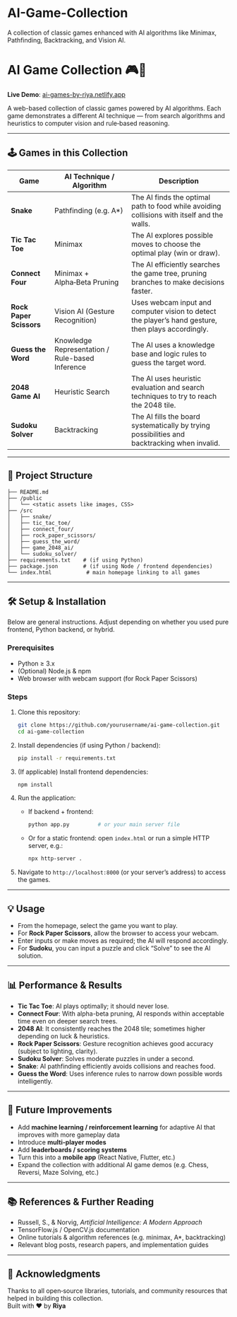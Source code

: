 # AI-Game-Collection
A collection of classic games enhanced with AI algorithms like Minimax, Pathfinding, Backtracking, and Vision AI.

# AI Game Collection 🎮🤖

**Live Demo**: [ai-games-by-riya.netlify.app](https:https://ai-game-collection-byriya.netlify.app/)  

A web-based collection of classic games powered by AI algorithms. Each game demonstrates a different AI technique — from search algorithms and heuristics to computer vision and rule‑based reasoning.

---

## 🕹️ Games in this Collection

| Game | AI Technique / Algorithm | Description |
|------|---------------------------|-------------|
| **Snake** | Pathfinding (e.g. A*) | The AI finds the optimal path to food while avoiding collisions with itself and the walls. |
| **Tic Tac Toe** | Minimax | The AI explores possible moves to choose the optimal play (win or draw). |
| **Connect Four** | Minimax + Alpha‑Beta Pruning | The AI efficiently searches the game tree, pruning branches to make decisions faster. |
| **Rock Paper Scissors** | Vision AI (Gesture Recognition) | Uses webcam input and computer vision to detect the player’s hand gesture, then plays accordingly. |
| **Guess the Word** | Knowledge Representation / Rule-based Inference | The AI uses a knowledge base and logic rules to guess the target word. |
| **2048 Game AI** | Heuristic Search | The AI uses heuristic evaluation and search techniques to try to reach the 2048 tile. |
| **Sudoku Solver** | Backtracking | The AI fills the board systematically by trying possibilities and backtracking when invalid. |

---

## 📂 Project Structure

```
├── README.md  
├── /public  
│   └── <static assets like images, CSS>  
├── /src  
│   ├── snake/  
│   ├── tic_tac_toe/  
│   ├── connect_four/  
│   ├── rock_paper_scissors/  
│   ├── guess_the_word/  
│   ├── game_2048_ai/  
│   └── sudoku_solver/  
├── requirements.txt    # (if using Python)  
├── package.json        # (if using Node / frontend dependencies)  
└── index.html           # main homepage linking to all games  
```

---

## 🛠 Setup & Installation

Below are general instructions. Adjust depending on whether you used pure frontend, Python backend, or hybrid.

### Prerequisites

- Python ≥ 3.x  
- (Optional) Node.js & npm  
- Web browser with webcam support (for Rock Paper Scissors)  

### Steps

1. Clone this repository:  
   ```bash
   git clone https://github.com/yourusername/ai-game-collection.git
   cd ai-game-collection
   ```

2. Install dependencies (if using Python / backend):  
   ```bash
   pip install -r requirements.txt
   ```

3. (If applicable) Install frontend dependencies:  
   ```bash
   npm install
   ```

4. Run the application:  
   - If backend + frontend:  
     ```bash
     python app.py         # or your main server file
     ```
   - Or for a static frontend: open `index.html` or run a simple HTTP server, e.g.:  
     ```bash
     npx http-server .  
     ```

5. Navigate to `http://localhost:8000` (or your server’s address) to access the games.

---

## 💡 Usage

- From the homepage, select the game you want to play.  
- For **Rock Paper Scissors**, allow the browser to access your webcam.  
- Enter inputs or make moves as required; the AI will respond accordingly.  
- For **Sudoku**, you can input a puzzle and click “Solve” to see the AI solution.

---

## 📊 Performance & Results

- **Tic Tac Toe**: AI plays optimally; it should never lose.  
- **Connect Four**: With alpha-beta pruning, AI responds within acceptable time even on deeper search trees.  
- **2048 AI**: It consistently reaches the 2048 tile; sometimes higher depending on luck & heuristics.  
- **Rock Paper Scissors**: Gesture recognition achieves good accuracy (subject to lighting, clarity).  
- **Sudoku Solver**: Solves moderate puzzles in under a second.  
- **Snake**: AI pathfinding efficiently avoids collisions and reaches food.  
- **Guess the Word**: Uses inference rules to narrow down possible words intelligently.

---

## 🚀 Future Improvements

- Add **machine learning / reinforcement learning** for adaptive AI that improves with more gameplay data  
- Introduce **multi‑player modes**  
- Add **leaderboards / scoring systems**  
- Turn this into a **mobile app** (React Native, Flutter, etc.)  
- Expand the collection with additional AI game demos (e.g. Chess, Reversi, Maze Solving, etc.)  

---

## 📚 References & Further Reading

- Russell, S., & Norvig, *Artificial Intelligence: A Modern Approach*  
- TensorFlow.js / OpenCV.js documentation  
- Online tutorials & algorithm references (e.g. minimax, A*, backtracking)  
- Relevant blog posts, research papers, and implementation guides  

---

## 🧡 Acknowledgments

Thanks to all open‑source libraries, tutorials, and community resources that helped in building this collection.  
Built with ❤️ by **Riya**
